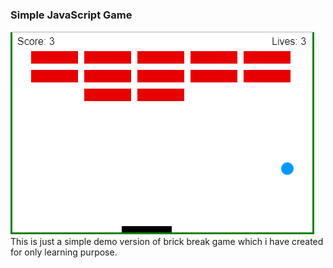 <h3>Simple JavaScript Game </h3>
<img src="img.png"/>
This is just a simple demo version of brick break game which i have created for only learning purpose.
